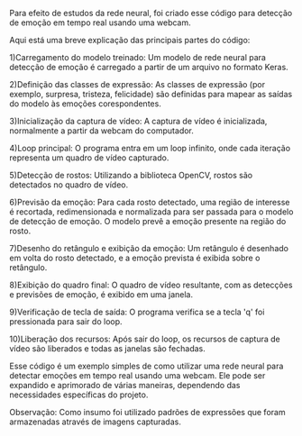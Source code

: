 Para efeito de estudos da rede neural, foi criado esse código para detecção de emoção em tempo real usando uma webcam.

Aqui está uma breve explicação das principais partes do código:

1)Carregamento do modelo treinado: Um modelo de rede neural para detecção de emoção é carregado a partir de um arquivo no formato Keras.

2)Definição das classes de expressão: As classes de expressão (por exemplo, surpresa, tristeza, felicidade) são definidas para mapear as saídas do modelo às emoções corespondentes.

3)Inicialização da captura de vídeo: A captura de vídeo é inicializada, normalmente a partir da webcam do computador.

4)Loop principal: O programa entra em um loop infinito, onde cada iteração representa um quadro de vídeo capturado.

5)Detecção de rostos: Utilizando a biblioteca OpenCV, rostos são detectados no quadro de vídeo.

6)Previsão da emoção: Para cada rosto detectado, uma região de interesse é recortada, redimensionada e normalizada para ser passada para o modelo de detecção de emoção. O modelo prevê a emoção presente na região do rosto.

7)Desenho do retângulo e exibição da emoção: Um retângulo é desenhado em volta do rosto detectado, e a emoção prevista é exibida sobre o retângulo.

8)Exibição do quadro final: O quadro de vídeo resultante, com as detecções e previsões de emoção, é exibido em uma janela.

9)Verificação de tecla de saída: O programa verifica se a tecla 'q' foi pressionada para sair do loop.

10)Liberação dos recursos: Após sair do loop, os recursos de captura de vídeo são liberados e todas as janelas são fechadas.

Esse código é um exemplo simples de como utilizar uma rede neural para detectar emoções em tempo real usando uma webcam. Ele pode ser expandido e aprimorado de várias maneiras, dependendo das necessidades específicas do projeto.


Observação: Como insumo foi utilizado padrões de expressões que foram armazenadas através de imagens capturadas.
